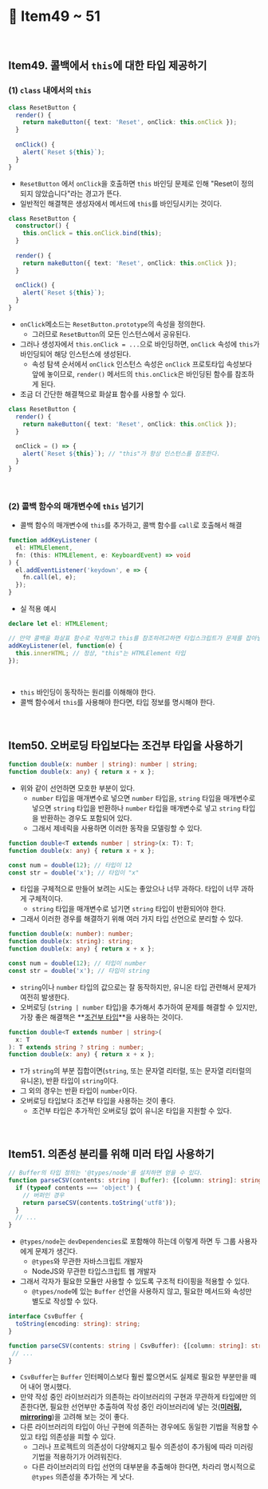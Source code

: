 # :page_facing_up: Item49 ~ 51

<br>

## Item49. 콜백에서 `this`에 대한 타입 제공하기

### (1) `class` 내에서의 `this`

```typescript
class ResetButton {
  render() {
    return makeButton({ text: 'Reset', onClick: this.onClick });
  }
    
  onClick() {
    alert(`Reset ${this}`);
  }
}
```

- `ResetButton` 에서 `onClick`을 호출하면 `this` 바인딩 문제로 인해 "Reset이 정의되지 않았습니다"라는 경고가 뜬다.
- 일반적인 해결책은 생성자에서 메서드에 `this`를 바인딩시키는 것이다.

```typescript
class ResetButton {
  constructor() {
    this.onClick = this.onClick.bind(this);
  }
    
  render() {
    return makeButton({ text: 'Reset', onClick: this.onClick });
  }
    
  onClick() {
    alert(`Reset ${this}`);
  }
}
```

- `onClick`메소드는 `ResetButton.prototype`의 속성을 정의한다.
  - 그러므로 `ResetButton`의 모든 인스턴스에서 공유된다.
- 그러나 생성자에서 `this.onClick = ...`으로 바인딩하면, `onClick` 속성에 `this`가 바인딩되어 해당 인스턴스에 생성된다.
  - 속성 탐색 순서에서 `onClick` 인스턴스 속성은 `onClick` 프로토타입 속성보다 앞에 놓이므로, `render()` 메서드의 `this.onClick`은 바인딩된 함수를 참조하게 된다.
- 조금 더 간단한 해결책으로 화살표 함수를 사용할 수 있다.

```typescript
class ResetButton {
  render() {
    return makeButton({ text: 'Reset', onClick: this.onClick });
  }
    
  onClick = () => {
    alert(`Reset ${this}`); // "this"가 항상 인스턴스를 참조한다.
  }
}
```

<br>

### (2) 콜백 함수의 매개변수에 `this` 넘기기

- 콜백 함수의 매개변수에 `this`를 추가하고, 콜백 함수를 `call`로 호출해서 해결

```typescript
function addKeyListener (
  el: HTMLElement,
  fn: (this: HTMLElement, e: KeyboardEvent) => void
) {
  el.addEventListener('keydown', e => {
    fn.call(el, e);
  });
}
```

- 실 적용 예시

```typescript
declare let el: HTMLElement;

// 만약 콜백을 화살표 함수로 작성하고 this를 참조하려고하면 타입스크립트가 문제를 잡아낼 것이다.
addKeyListener(el, function(e) {
  this.innerHTML; // 정상, "this"는 HTMLElement 타입
});
```

<br>

- `this` 바인딩이 동작하는 원리를 이해해야 한다.
- 콜백 함수에서 `this`를 사용해야 한다면, 타입 정보를 명시해야 한다.

<br>

## Item50. 오버로딩 타입보다는 조건부 타입을 사용하기

```typescript
function double(x: number | string): number | string;
function double(x: any) { return x + x };
```

- 위와 같이 선언하면 모호한 부분이 있다.
  - `number` 타입을 매개변수로 넣으면 `number` 타입을, `string` 타입을 매개변수로 넣으면 `string` 타입을 반환하나 `number` 타입을 매개변수로 넣고 `string` 타입을 반환하는 경우도 포함되어 있다.
  - 그래서 제네릭을 사용하면 이러한 동작을 모델링할 수 있다.

```typescript
function double<T extends number | string>(x: T): T;
function double(x: any) { return x + x };

const num = double(12); // 타입이 12
const str = double('x'); // 타입이 "x"
```

- 타입을 구체적으로 만들어 보려는 시도는 좋았으나 너무 과하다. 타입이 너무 과하게 구체적이다.
  - `string` 타입을 매개변수로 넘기면 `string` 타입이 반환되어야 한다.
- 그래서 이러한 경우를 해결하기 위해 여러 가지 타입 선언으로 분리할 수 있다.

```typescript
function double(x: number): number;
function double(x: string): string;
function double(x: any) { return x + x };

const num = double(12); // 타입이 number
const str = double('x'); // 타입이 string
```

- `string`이나 `number` 타입의 값으로는 잘 동작하지만, 유니온 타입 관련해서 문제가 여전히 발생한다.
- 오버로딩 (`string | number` 타입)을 추가해서 추가하여 문제를 해결할 수 있지만, 가장 좋은 해결책은 **<u>조건부 타입</u>**을 사용하는 것이다.

```typescript
function double<T extends number | string>(
  x: T
): T extends string ? string : number;
function double(x: any) { return x + x };
```

- `T`가 `string`의 부분 집합이면(`string`, 또는 문자열 리터럴, 또는 문자열 리터럴의 유니온), 반환 타입이 `string`이다.
- 그 외의 경우는 반환 타입이 `number`이다.
- 오버로딩 타입보다 조건부 타입을 사용하는 것이 좋다.
  - 조건부 타입은 추가적인 오버로딩 없이 유니온 타입을 지원할 수 있다.

<br>

## Item51. 의존성 분리를 위해 미러 타입 사용하기

```typescript
// Buffer의 타입 정의는 '@types/node'를 설치하면 얻을 수 있다.
function parseCSV(contents: string | Buffer): {[column: string]: string}[] {
  if (typeof contents === 'object') {
    // 버퍼인 경우
    return parseCSV(contents.toString('utf8'));
  }
  // ...
}
```

- `@types/node`는 `devDependencies`로 포함해야 하는데 이렇게 하면 두 그룹 사용자에게 문제가 생긴다.
  - `@types`와 무관한 자바스크립트 개발자
  - NodeJS와 무관한 타입스크립트 웹 개발자
- 그래서 각자가 필요한 모듈만 사용할 수 있도록 구조적 타이핑을 적용할 수 있다.
  - `@types/node`에 있는 `Buffer` 선언을 사용하지 않고, 필요한 메서드와 속성만 별도로 작성할 수 있다.

```typescript
interface CsvBuffer {
  toString(encoding: string): string;
}

function parseCSV(contents: string | CsvBuffer): {[column: string]: string}[] {
 // ...
}
```

- `CsvBuffer`는 `Buffer` 인터페이스보다 훨씬 짧으면서도 실제로 필요한 부분만을 떼어 내어 명시했다.
- 만약 작성 중인 라이브러리가 의존하는 라이브러리의 구현과 무관하게 타입에만 의존한다면, 필요한 선언부만 추출하여 작성 중인 라이브러리에 넣는 것(**<u>미러링, mirroring</u>**)을 고려해 보는 것이 좋다.
- 다른 라이브러리의 타입이 아닌 구현에 의존하는 경우에도 동일한 기법을 적용할 수 있고 타입 의존성을 피할 수 있다.
  - 그러나 프로젝트의 의존성이 다양해지고 필수 의존성이 추가됨에 따라 미러링 기법을 적용하기가 어려워진다.
  - 다른 라이브러리의 타입 선언의 대부분을 추출해야 한다면, 차라리 명시적으로 `@types` 의존성을 추가하는 게 낫다.
